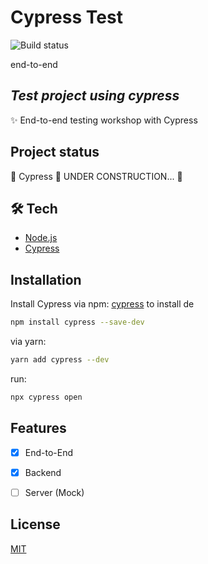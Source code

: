 # Cypress Test

![Build status](https://github.com/adriastephanie/cypress-test/actions/workflows/main.yml/badge.svg)

end-to-end 
## _Test project using cypress_

✨ End-to-end testing workshop with Cypress

## Project status
 

🚧  Cypress 🚀 UNDER CONSTRUCTION...  🚧

## 🛠 Tech

- [Node.js](https://nodejs.org/en/)
- [Cypress](https://www.cypress.io/)

## Installation

Install Cypress via npm: [cypress](https://cypress.io/) to install de

```bash
npm install cypress --save-dev
```

via yarn:


```bash
yarn add cypress --dev
```

run:


```bash
npx cypress open
```

## Features

- [x] End-to-End
- [x] Backend
- [ ] Server (Mock)


## License
[MIT](https://choosealicense.com/licenses/mit/)
